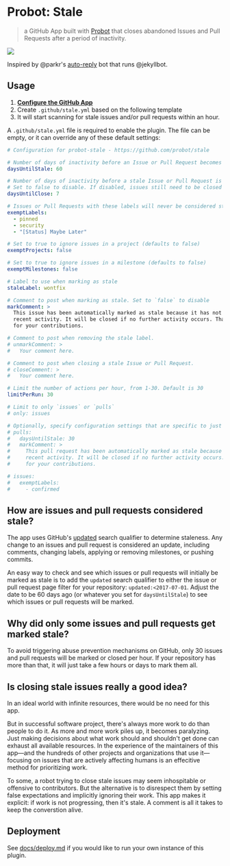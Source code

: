 # Probot: Stale

> a GitHub App built with [Probot](https://github.com/probot/probot) that closes abandoned Issues and Pull Requests after a period of inactivity.

[![](https://cloud.githubusercontent.com/assets/173/23858697/4885f0d6-07cf-11e7-96ed-716948027bbc.png)](https://github.com/probot/demo/issues/2)

Inspired by @parkr's [auto-reply](https://github.com/parkr/auto-reply#optional-mark-and-sweep-stale-issues) bot that runs @jekyllbot.

## Usage

1. **[Configure the GitHub App](https://github.com/apps/stale)**
2. Create `.github/stale.yml` based on the following template
3. It will start scanning for stale issues and/or pull requests within an hour.

A `.github/stale.yml` file is required to enable the plugin. The file can be empty, or it can override any of these default settings:

```yml
# Configuration for probot-stale - https://github.com/probot/stale

# Number of days of inactivity before an Issue or Pull Request becomes stale
daysUntilStale: 60

# Number of days of inactivity before a stale Issue or Pull Request is closed.
# Set to false to disable. If disabled, issues still need to be closed manually, but will remain marked as stale.
daysUntilClose: 7

# Issues or Pull Requests with these labels will never be considered stale. Set to `[]` to disable
exemptLabels:
  - pinned
  - security
  - "[Status] Maybe Later"

# Set to true to ignore issues in a project (defaults to false)
exemptProjects: false

# Set to true to ignore issues in a milestone (defaults to false)
exemptMilestones: false

# Label to use when marking as stale
staleLabel: wontfix

# Comment to post when marking as stale. Set to `false` to disable
markComment: >
  This issue has been automatically marked as stale because it has not had
  recent activity. It will be closed if no further activity occurs. Thank you
  for your contributions.

# Comment to post when removing the stale label.
# unmarkComment: >
#   Your comment here.

# Comment to post when closing a stale Issue or Pull Request.
# closeComment: >
#   Your comment here.

# Limit the number of actions per hour, from 1-30. Default is 30
limitPerRun: 30

# Limit to only `issues` or `pulls`
# only: issues

# Optionally, specify configuration settings that are specific to just 'issues' or 'pulls':
# pulls:
#   daysUntilStale: 30
#   markComment: >
#     This pull request has been automatically marked as stale because it has not had
#     recent activity. It will be closed if no further activity occurs. Thank you
#     for your contributions.

# issues:
#   exemptLabels:
#     - confirmed
```

## How are issues and pull requests considered stale?

The app uses GitHub's [updated](https://help.github.com/articles/searching-issues/#search-based-on-when-an-issue-or-pull-request-was-created-or-last-updated) search qualifier to determine staleness. Any change to an issues and pull request is considered an update, including comments, changing labels, applying or removing milestones,  or pushing commits.

An easy way to check and see which issues or pull requests will initially be marked as stale is to add the `updated` search qualifier to either the issue or pull request page filter for your repository: `updated:<2017-07-01`. Adjust the date to be 60 days ago (or whatever you set for `daysUntilStale`) to see which issues or pull requests will be marked.

## Why did only some issues and pull requests get marked stale?

To avoid triggering abuse prevention mechanisms on GitHub, only 30 issues and pull requests will be marked or closed per hour. If your repository has more than that, it will just take a few hours or days to mark them all.

## Is closing stale issues really a good idea?

In an ideal world with infinite resources, there would be no need for this app.

But in successful software project, there's always more work to do than people to do it. As more and more work piles up, it becomes paralyzing. Just making decisions about what work should and shouldn't get done can exhaust all available resources. In the experience of the maintainers of this app—and the hundreds of other projects and organizations that use it—focusing on issues that are actively affecting humans is an effecitive method for prioritizing work.

To some, a robot trying to close stale issues may seem inhospitable or offensive to contributors. But the alternative is to disrespect them by setting false expectations and implicitly ignoring their work. This app makes it explicit: if work is not progressing, then it's stale. A comment is all it takes to keep the converstion alive.

## Deployment

See [docs/deploy.md](docs/deploy.md) if you would like to run your own instance of this plugin.
